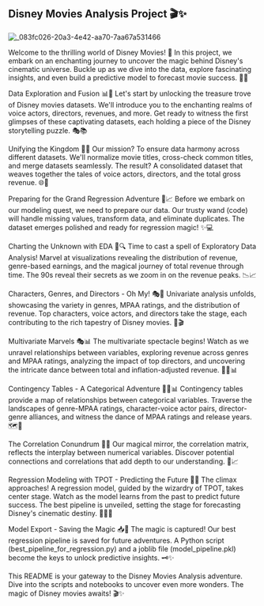 ## Disney Movies Analysis Project 🎬✨

![_083fc026-20a3-4e42-aa70-7aa67a531466](https://github.com/Munchkinland/Disney-Movies-and-Box-Office-Success/assets/92251234/42c98dc6-a6e1-436f-b4f6-a8eb51963d79)

Welcome to the thrilling world of Disney Movies! 🌟 In this project, we embark on an enchanting journey to uncover the magic behind Disney's cinematic universe. Buckle up as we dive into the data, explore fascinating insights, and even build a predictive model to forecast movie success. 🚀🔮

Data Exploration and Fusion 📊🧩
Let's start by unlocking the treasure trove of Disney movies datasets. We'll introduce you to the enchanting realms of voice actors, directors, revenues, and more. Get ready to witness the first glimpses of these captivating datasets, each holding a piece of the Disney storytelling puzzle. 🎭📚

Unifying the Kingdom 🏰🤝
Our mission? To ensure data harmony across different datasets. We'll normalize movie titles, cross-check common titles, and merge datasets seamlessly. The result? A consolidated dataset that weaves together the tales of voice actors, directors, and the total gross revenue. 🌐👑

Preparing for the Grand Regression Adventure 🚀📈
Before we embark on our modeling quest, we need to prepare our data. Our trusty wand (code) will handle missing values, transform data, and eliminate duplicates. The dataset emerges polished and ready for regression magic! ✨💻

Charting the Unknown with EDA 🌌🔍
Time to cast a spell of Exploratory Data Analysis! Marvel at visualizations revealing the distribution of revenue, genre-based earnings, and the magical journey of total revenue through time. The 90s reveal their secrets as we zoom in on the revenue peaks. 📉📈

Characters, Genres, and Directors - Oh My! 🎭🎥
Univariate analysis unfolds, showcasing the variety in genres, MPAA ratings, and the distribution of revenue. Top characters, voice actors, and directors take the stage, each contributing to the rich tapestry of Disney movies. 🌈🎬

Multivariate Marvels 🎭📊
The multivariate spectacle begins! Watch as we unravel relationships between variables, exploring revenue across genres and MPAA ratings, analyzing the impact of top directors, and uncovering the intricate dance between total and inflation-adjusted revenue. 🤹‍♂️📊

Contingency Tables - A Categorical Adventure 🕵️‍♂️📊
Contingency tables provide a map of relationships between categorical variables. Traverse the landscapes of genre-MPAA ratings, character-voice actor pairs, director-genre alliances, and witness the dance of MPAA ratings and release years. 🗺️🔄

The Correlation Conundrum 🤔🔄
Our magical mirror, the correlation matrix, reflects the interplay between numerical variables. Discover potential connections and correlations that add depth to our understanding. 🔄📈

Regression Modeling with TPOT - Predicting the Future 🔮🚀
The climax approaches! A regression model, guided by the wizardry of TPOT, takes center stage. Watch as the model learns from the past to predict future success. The best pipeline is unveiled, setting the stage for forecasting Disney's cinematic destiny. 🧙‍♂️🎯

Model Export - Saving the Magic 📥💾
The magic is captured! Our best regression pipeline is saved for future adventures. A Python script (best_pipeline_for_regression.py) and a joblib file (model_pipeline.pkl) become the keys to unlock predictive insights. 🗝️✨

This README is your gateway to the Disney Movies Analysis adventure. Dive into the scripts and notebooks to uncover even more wonders. The magic of Disney movies awaits! 🎬✨
